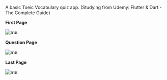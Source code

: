 A basic Toeic Vocabulary quiz app.
(Studying from Udemy: Flutter & Dart - The Complete Guide)


**First Page**

![ภาพ](https://github.com/joy-chaimontree/ToeicQuizApp/assets/127076492/ecb35174-be61-4e21-8269-0c444e477ea4)


**Question Page**

![ภาพ](https://github.com/joy-chaimontree/ToeicQuizApp/assets/127076492/1a240b8b-d374-4404-8e0d-a73ac71962fc)


**Last Page**

![ภาพ](https://github.com/joy-chaimontree/ToeicQuizApp/assets/127076492/7abacec7-b034-410d-a50e-60748c7a6eaa)



